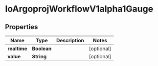 

# IoArgoprojWorkflowV1alpha1Gauge


## Properties

Name | Type | Description | Notes
------------ | ------------- | ------------- | -------------
**realtime** | **Boolean** |  |  [optional]
**value** | **String** |  |  [optional]



